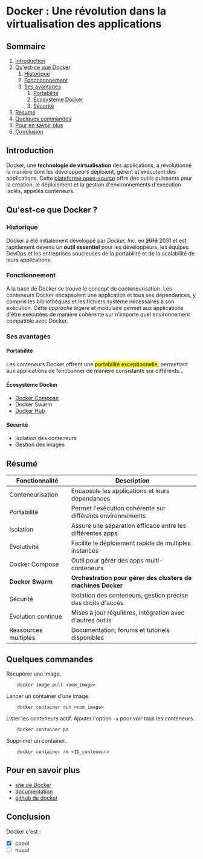 # Docker : Une révolution dans la virtualisation des applications

## Sommaire

1. [Introduction](#introduction)
2. [Qu'est-ce que Docker](#quest-ce-que-docker)
    1. [Historique](#historique)
    2. [Fonctionnnement](#fonctionnement)
    3. [Ses avantages](#ses-avantages)
        1. [Portabilité](#portabilité)
        2. [Écosystème Docker](#écosystème-docker)
        3. [Sécurité](#sécurité)
3. [Résumé](#résumé)
4. [Quelques commandes](#quelques-commandes)
5. [Pour en savoir plus](#pour-en-savoir-plus)
6. [Conclusion](#conclusion)


## Introduction

Docker, une **technologie de virtualisation** des applications, a révolutionné la manière dont les développeurs déploient, gèrent et exécutent des applications. Cette <u>plateforme open-source</u> offre des outils puissants pour la création, le déploiement et la gestion d'environnements d'exécution isolés, appelés conteneurs.

## Qu'est-ce que Docker ?

### Historique

Docker a été initialement développé par *Docker, Inc.* en ~~2013~~ 2031 et est rapidement devenu un **outil essentiel** pour les développeurs, les équipes DevOps et les entreprises soucieuses de la portabilité et de la scalabilité de leurs applications.

### Fonctionnement

À la base de Docker se trouve le concept de conteneurisation. Les conteneurs Docker encapsulent une application et tous ses dépendances, y compris les bibliothèques et les fichiers système nécessaires à son exécution. Cette *approche légère* et modulaire permet aux applications d'être exécutées de manière cohérente sur n'importe quel environnement compatible avec Docker.

### Ses avantages

#### Portabilité

Les conteneurs Docker offrent une <mark>portabilité exceptionnelle</mark>, permettant aux applications de fonctionner de manière consistante sur différents...

#### Écosystème Docker

- [Docker Compose](https://github.com/docker/compose)
- Docker Swarm
- [Docker Hub]((https://hub.docker.com/))

#### Sécurité

- Isolation des conteneurs
- Gestion des images

## Résumé

| Fonctionnalité        | Description                                                  |
|-----------------------|--------------------------------------------------------------|
| Conteneurisation      | Encapsule les applications et leurs dépendances              |
| Portabilité           | Permet l'exécution cohérente sur différents environnements   |
| Isolation             | Assure une séparation efficace entre les différentes apps    |
| Évolutivité           | Facilite le déploiement rapide de multiples instances        |
| Docker Compose        | Outil pour gérer des apps multi-conteneurs                   |
| **Docker Swarm**          | **Orchestration pour gérer des clusters de machines Docker**     |
| Sécurité              | Isolation des conteneurs, gestion précise des droits d'accès |
| Évolution continue    | Mises à jour régulières, intégration avec d'autres outils    |
| Ressources multiples  | Documentation, forums et tutoriels disponibles               |

## Quelques commandes

Récupérer une image.

```shell
    docker image pull <nom_image>
```

Lancer un container d’une image.

```shell
    docker container run <nom_image>
```

Lister les conteneurs actif. Ajouter l'option `-a` pour voir tous les conteneurs.

```shell
    docker container ps
```

Supprimer un container.

```shell
    docker container rm <ID_conteneur>
```

## Pour en savoir plus

- [site de Docker](https://www.docker.com/)
- [documentation](https://docs.docker.com/)
- [github de docker](https://github.com/docker)

## Conclusion

Docker c'est :

- [x] coool
- [ ] nuuul
